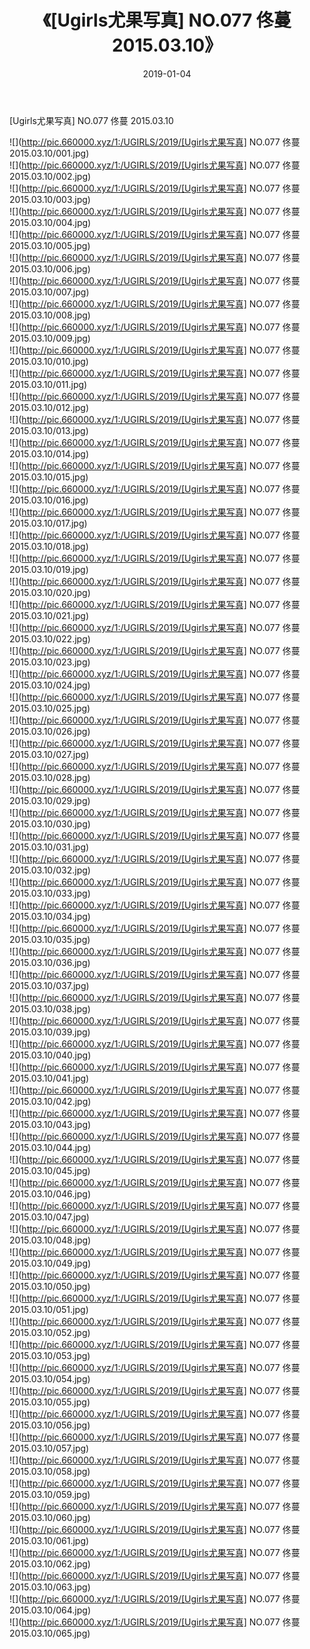 ﻿---
layout: post
title:  《[Ugirls尤果写真] NO.077 佟蔓 2015.03.10》
date:   2019-01-04
img: http://pic.660000.xyz/1:/UGIRLS/2019/[Ugirls尤果写真] NO.077 佟蔓 2015.03.10/000.jpg
categories: [美女, 清纯, 唯美]
---

[Ugirls尤果写真] NO.077 佟蔓 2015.03.10

 ![](http://pic.660000.xyz/1:/UGIRLS/2019/[Ugirls尤果写真] NO.077 佟蔓 2015.03.10/001.jpg) <br>![](http://pic.660000.xyz/1:/UGIRLS/2019/[Ugirls尤果写真] NO.077 佟蔓 2015.03.10/002.jpg) <br>![](http://pic.660000.xyz/1:/UGIRLS/2019/[Ugirls尤果写真] NO.077 佟蔓 2015.03.10/003.jpg) <br>![](http://pic.660000.xyz/1:/UGIRLS/2019/[Ugirls尤果写真] NO.077 佟蔓 2015.03.10/004.jpg) <br>![](http://pic.660000.xyz/1:/UGIRLS/2019/[Ugirls尤果写真] NO.077 佟蔓 2015.03.10/005.jpg) <br>![](http://pic.660000.xyz/1:/UGIRLS/2019/[Ugirls尤果写真] NO.077 佟蔓 2015.03.10/006.jpg) <br>![](http://pic.660000.xyz/1:/UGIRLS/2019/[Ugirls尤果写真] NO.077 佟蔓 2015.03.10/007.jpg) <br>![](http://pic.660000.xyz/1:/UGIRLS/2019/[Ugirls尤果写真] NO.077 佟蔓 2015.03.10/008.jpg) <br>![](http://pic.660000.xyz/1:/UGIRLS/2019/[Ugirls尤果写真] NO.077 佟蔓 2015.03.10/009.jpg) <br>![](http://pic.660000.xyz/1:/UGIRLS/2019/[Ugirls尤果写真] NO.077 佟蔓 2015.03.10/010.jpg) <br>![](http://pic.660000.xyz/1:/UGIRLS/2019/[Ugirls尤果写真] NO.077 佟蔓 2015.03.10/011.jpg) <br>![](http://pic.660000.xyz/1:/UGIRLS/2019/[Ugirls尤果写真] NO.077 佟蔓 2015.03.10/012.jpg) <br>![](http://pic.660000.xyz/1:/UGIRLS/2019/[Ugirls尤果写真] NO.077 佟蔓 2015.03.10/013.jpg) <br>![](http://pic.660000.xyz/1:/UGIRLS/2019/[Ugirls尤果写真] NO.077 佟蔓 2015.03.10/014.jpg) <br>![](http://pic.660000.xyz/1:/UGIRLS/2019/[Ugirls尤果写真] NO.077 佟蔓 2015.03.10/015.jpg) <br>![](http://pic.660000.xyz/1:/UGIRLS/2019/[Ugirls尤果写真] NO.077 佟蔓 2015.03.10/016.jpg) <br>![](http://pic.660000.xyz/1:/UGIRLS/2019/[Ugirls尤果写真] NO.077 佟蔓 2015.03.10/017.jpg) <br>![](http://pic.660000.xyz/1:/UGIRLS/2019/[Ugirls尤果写真] NO.077 佟蔓 2015.03.10/018.jpg) <br>![](http://pic.660000.xyz/1:/UGIRLS/2019/[Ugirls尤果写真] NO.077 佟蔓 2015.03.10/019.jpg) <br>![](http://pic.660000.xyz/1:/UGIRLS/2019/[Ugirls尤果写真] NO.077 佟蔓 2015.03.10/020.jpg) <br>![](http://pic.660000.xyz/1:/UGIRLS/2019/[Ugirls尤果写真] NO.077 佟蔓 2015.03.10/021.jpg) <br>![](http://pic.660000.xyz/1:/UGIRLS/2019/[Ugirls尤果写真] NO.077 佟蔓 2015.03.10/022.jpg) <br>![](http://pic.660000.xyz/1:/UGIRLS/2019/[Ugirls尤果写真] NO.077 佟蔓 2015.03.10/023.jpg) <br>![](http://pic.660000.xyz/1:/UGIRLS/2019/[Ugirls尤果写真] NO.077 佟蔓 2015.03.10/024.jpg) <br>![](http://pic.660000.xyz/1:/UGIRLS/2019/[Ugirls尤果写真] NO.077 佟蔓 2015.03.10/025.jpg) <br>![](http://pic.660000.xyz/1:/UGIRLS/2019/[Ugirls尤果写真] NO.077 佟蔓 2015.03.10/026.jpg) <br>![](http://pic.660000.xyz/1:/UGIRLS/2019/[Ugirls尤果写真] NO.077 佟蔓 2015.03.10/027.jpg) <br>![](http://pic.660000.xyz/1:/UGIRLS/2019/[Ugirls尤果写真] NO.077 佟蔓 2015.03.10/028.jpg) <br>![](http://pic.660000.xyz/1:/UGIRLS/2019/[Ugirls尤果写真] NO.077 佟蔓 2015.03.10/029.jpg) <br>![](http://pic.660000.xyz/1:/UGIRLS/2019/[Ugirls尤果写真] NO.077 佟蔓 2015.03.10/030.jpg) <br>![](http://pic.660000.xyz/1:/UGIRLS/2019/[Ugirls尤果写真] NO.077 佟蔓 2015.03.10/031.jpg) <br>![](http://pic.660000.xyz/1:/UGIRLS/2019/[Ugirls尤果写真] NO.077 佟蔓 2015.03.10/032.jpg) <br>![](http://pic.660000.xyz/1:/UGIRLS/2019/[Ugirls尤果写真] NO.077 佟蔓 2015.03.10/033.jpg) <br>![](http://pic.660000.xyz/1:/UGIRLS/2019/[Ugirls尤果写真] NO.077 佟蔓 2015.03.10/034.jpg) <br>![](http://pic.660000.xyz/1:/UGIRLS/2019/[Ugirls尤果写真] NO.077 佟蔓 2015.03.10/035.jpg) <br>![](http://pic.660000.xyz/1:/UGIRLS/2019/[Ugirls尤果写真] NO.077 佟蔓 2015.03.10/036.jpg) <br>![](http://pic.660000.xyz/1:/UGIRLS/2019/[Ugirls尤果写真] NO.077 佟蔓 2015.03.10/037.jpg) <br>![](http://pic.660000.xyz/1:/UGIRLS/2019/[Ugirls尤果写真] NO.077 佟蔓 2015.03.10/038.jpg) <br>![](http://pic.660000.xyz/1:/UGIRLS/2019/[Ugirls尤果写真] NO.077 佟蔓 2015.03.10/039.jpg) <br>![](http://pic.660000.xyz/1:/UGIRLS/2019/[Ugirls尤果写真] NO.077 佟蔓 2015.03.10/040.jpg) <br>![](http://pic.660000.xyz/1:/UGIRLS/2019/[Ugirls尤果写真] NO.077 佟蔓 2015.03.10/041.jpg) <br>![](http://pic.660000.xyz/1:/UGIRLS/2019/[Ugirls尤果写真] NO.077 佟蔓 2015.03.10/042.jpg) <br>![](http://pic.660000.xyz/1:/UGIRLS/2019/[Ugirls尤果写真] NO.077 佟蔓 2015.03.10/043.jpg) <br>![](http://pic.660000.xyz/1:/UGIRLS/2019/[Ugirls尤果写真] NO.077 佟蔓 2015.03.10/044.jpg) <br>![](http://pic.660000.xyz/1:/UGIRLS/2019/[Ugirls尤果写真] NO.077 佟蔓 2015.03.10/045.jpg) <br>![](http://pic.660000.xyz/1:/UGIRLS/2019/[Ugirls尤果写真] NO.077 佟蔓 2015.03.10/046.jpg) <br>![](http://pic.660000.xyz/1:/UGIRLS/2019/[Ugirls尤果写真] NO.077 佟蔓 2015.03.10/047.jpg) <br>![](http://pic.660000.xyz/1:/UGIRLS/2019/[Ugirls尤果写真] NO.077 佟蔓 2015.03.10/048.jpg) <br>![](http://pic.660000.xyz/1:/UGIRLS/2019/[Ugirls尤果写真] NO.077 佟蔓 2015.03.10/049.jpg) <br>![](http://pic.660000.xyz/1:/UGIRLS/2019/[Ugirls尤果写真] NO.077 佟蔓 2015.03.10/050.jpg) <br>![](http://pic.660000.xyz/1:/UGIRLS/2019/[Ugirls尤果写真] NO.077 佟蔓 2015.03.10/051.jpg) <br>![](http://pic.660000.xyz/1:/UGIRLS/2019/[Ugirls尤果写真] NO.077 佟蔓 2015.03.10/052.jpg) <br>![](http://pic.660000.xyz/1:/UGIRLS/2019/[Ugirls尤果写真] NO.077 佟蔓 2015.03.10/053.jpg) <br>![](http://pic.660000.xyz/1:/UGIRLS/2019/[Ugirls尤果写真] NO.077 佟蔓 2015.03.10/054.jpg) <br>![](http://pic.660000.xyz/1:/UGIRLS/2019/[Ugirls尤果写真] NO.077 佟蔓 2015.03.10/055.jpg) <br>![](http://pic.660000.xyz/1:/UGIRLS/2019/[Ugirls尤果写真] NO.077 佟蔓 2015.03.10/056.jpg) <br>![](http://pic.660000.xyz/1:/UGIRLS/2019/[Ugirls尤果写真] NO.077 佟蔓 2015.03.10/057.jpg) <br>![](http://pic.660000.xyz/1:/UGIRLS/2019/[Ugirls尤果写真] NO.077 佟蔓 2015.03.10/058.jpg) <br>![](http://pic.660000.xyz/1:/UGIRLS/2019/[Ugirls尤果写真] NO.077 佟蔓 2015.03.10/059.jpg) <br>![](http://pic.660000.xyz/1:/UGIRLS/2019/[Ugirls尤果写真] NO.077 佟蔓 2015.03.10/060.jpg) <br>![](http://pic.660000.xyz/1:/UGIRLS/2019/[Ugirls尤果写真] NO.077 佟蔓 2015.03.10/061.jpg) <br>![](http://pic.660000.xyz/1:/UGIRLS/2019/[Ugirls尤果写真] NO.077 佟蔓 2015.03.10/062.jpg) <br>![](http://pic.660000.xyz/1:/UGIRLS/2019/[Ugirls尤果写真] NO.077 佟蔓 2015.03.10/063.jpg) <br>![](http://pic.660000.xyz/1:/UGIRLS/2019/[Ugirls尤果写真] NO.077 佟蔓 2015.03.10/064.jpg) <br>![](http://pic.660000.xyz/1:/UGIRLS/2019/[Ugirls尤果写真] NO.077 佟蔓 2015.03.10/065.jpg) <br>